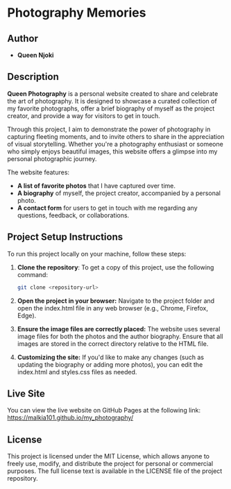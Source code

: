 # Photography Memories

## Author
- **Queen Njoki**

## Description
**Queen Photography** is a personal website created to share and celebrate the art of photography. It is designed to showcase a curated collection of my favorite photographs, offer a brief biography of myself as the project creator, and provide a way for visitors to get in touch.

Through this project, I aim to demonstrate the power of photography in capturing fleeting moments, and to invite others to share in the appreciation of visual storytelling. Whether you're a photography enthusiast or someone who simply enjoys beautiful images, this website offers a glimpse into my personal photographic journey.

The website features:
- **A list of favorite photos** that I have captured over time.
- **A biography** of myself, the project creator, accompanied by a personal photo.
- **A contact form** for users to get in touch with me regarding any questions, feedback, or collaborations.

## Project Setup Instructions
To run this project locally on your machine, follow these steps:

1. **Clone the repository**:
   To get a copy of this project, use the following command:
   ```bash
   git clone <repository-url>

2. **Open the project in your browser:** Navigate to the project folder and open the index.html file in any web browser (e.g., Chrome, Firefox, Edge).
   

3. **Ensure the image files are correctly placed:** The website uses several image files for both the photos and the author biography. Ensure that all images are stored in the correct directory relative to the HTML file.
   
4. **Customizing the site:** If you'd like to make any changes (such as updating the biography or adding more photos), you can edit the index.html and styles.css files as needed.
 

## Live Site
You can view the live website on GitHub Pages at the following link: https://malkia101.github.io/my_photography/

## License
This project is licensed under the MIT License, which allows anyone to freely use, modify, and distribute the project for personal or commercial purposes. The full license text is available in the LICENSE file of the project repository.

     

